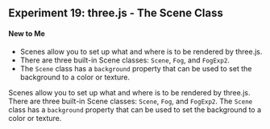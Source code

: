 ## Experiment 19: three.js - The Scene Class

#### New to Me
- Scenes allow you to set up what and where is to be rendered by three.js.
- There are three built-in Scene classes: `Scene`, `Fog`, and `FogExp2`.
- The `Scene` class has a `background` property that can be used to set the background to a color or texture.

Scenes allow you to set up what and where is to be rendered by three.js. There are three built-in Scene classes: `Scene`, `Fog`, and `FogExp2`. The `Scene` class has a `background` property that can be used to set the background to a color or texture.